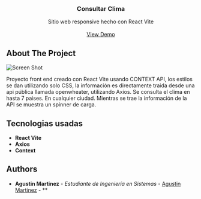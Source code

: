 <br/>
<p align="center">
  <h3 align="center">Consultar Clima</h3>

  <p align="center">
    Sitio web responsive hecho con React Vite
    <br/>
    <br/>
    <a href="https://cotizador-criptomonedas-live.netlify.app">View Demo</a>
  </p>
</p>



## About The Project

![Screen Shot](https://res.cloudinary.com/dfwb0gsgo/image/upload/v1693420896/Proyectos/rfjs4u0wbatlos8vimbq.png)

Proyecto front end creado con React Vite usando CONTEXT API, los estilos se dan utilizando solo CSS, la información es directamente traida desde una api pública llamada openwheater, utilizando Axios. Se consulta el clima en hasta 7 paises. En cualquier ciudad. Mientras se trae la información de la API se muestra un spinner de carga.

## Tecnologias usadas
* **React Vite**
* **Axios**
* **Context**

## Authors

* **Agustin Martinez** - *Estudiante de Ingeniería en Sistemas* - [Agustin Martinez](https://github.com/agustintmm) - **


